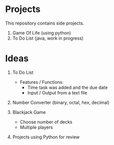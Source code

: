 # Projects
This repository contains side projects.

1. Game Of Life (using python)
2. To Do List (java, work in progress)

# Ideas
1. To Do List
    - Features / Functions:
        - Time task was added and the due date
        - Input / Output from a text file

2. Number Converter (binary, octal, hex, decimal)

3. Blackjack Game
    - Choose number of decks
    - Multiple players

4. Projects using Python for review
